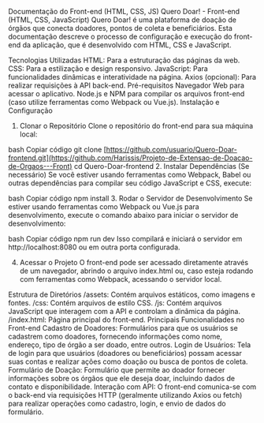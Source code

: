Documentação do Front-end (HTML, CSS, JS)
Quero Doar! - Front-end (HTML, CSS, JavaScript)
Quero Doar! é uma plataforma de doação de órgãos que conecta doadores, pontos de coleta e beneficiários. Esta documentação descreve o processo de configuração e execução do front-end da aplicação, que é desenvolvido com HTML, CSS e JavaScript.

Tecnologias Utilizadas
HTML: Para a estruturação das páginas da web.
CSS: Para a estilização e design responsivo.
JavaScript: Para funcionalidades dinâmicas e interatividade na página.
Axios (opcional): Para realizar requisições à API back-end.
Pré-requisitos
Navegador Web para acessar o aplicativo.
Node.js e NPM para compilar os arquivos front-end (caso utilize ferramentas como Webpack ou Vue.js).
Instalação e Configuração
1. Clonar o Repositório
Clone o repositório do front-end para sua máquina local:

bash
Copiar código
git clone [https://github.com/usuario/Quero-Doar-frontend.git](https://github.com/Harissis/Projeto-de-Extensao-de-Doacao-de-Orgaos---Front)
cd Quero-Doar-frontend
2. Instalar Dependências (Se necessário)
Se você estiver usando ferramentas como Webpack, Babel ou outras dependências para compilar seu código JavaScript e CSS, execute:

bash
Copiar código
npm install
3. Rodar o Servidor de Desenvolvimento
Se estiver usando ferramentas como Webpack ou Vue.js para desenvolvimento, execute o comando abaixo para iniciar o servidor de desenvolvimento:

bash
Copiar código
npm run dev
Isso compilará e iniciará o servidor em http://localhost:8080 ou em outra porta configurada.

4. Acessar o Projeto
O front-end pode ser acessado diretamente através de um navegador, abrindo o arquivo index.html ou, caso esteja rodando com ferramentas como Webpack, acessando o servidor local.

Estrutura de Diretórios
/assets: Contém arquivos estáticos, como imagens e fontes.
/css: Contém arquivos de estilo CSS.
/js: Contém arquivos JavaScript que interagem com a API e controlam a dinâmica da página.
/index.html: Página principal do front-end.
Principais Funcionalidades no Front-end
Cadastro de Doadores: Formulários para que os usuários se cadastrem como doadores, fornecendo informações como nome, endereço, tipo de órgão a ser doado, entre outros.
Login de Usuários: Tela de login para que usuários (doadores ou beneficiários) possam acessar suas contas e realizar ações como doação ou busca de pontos de coleta.
Formulário de Doação: Formulário que permite ao doador fornecer informações sobre os órgãos que ele deseja doar, incluindo dados de contato e disponibilidade.
Interação com API: O front-end comunica-se com o back-end via requisições HTTP (geralmente utilizando Axios ou fetch) para realizar operações como cadastro, login, e envio de dados do formulário.

